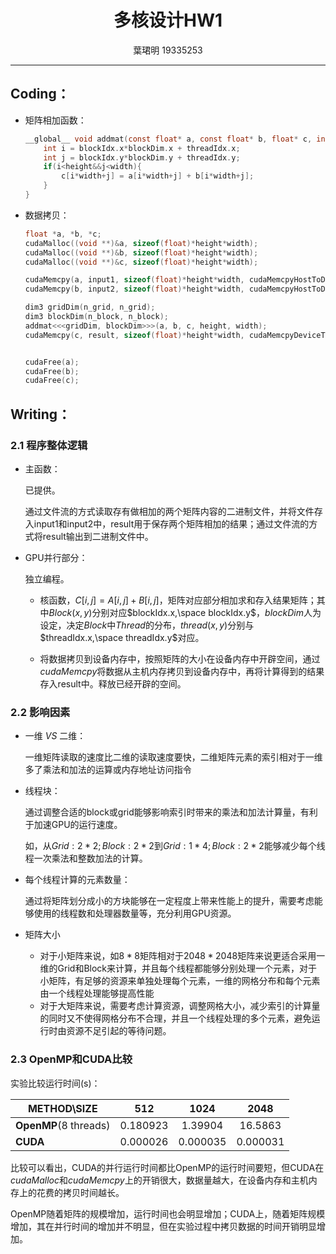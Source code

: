 # <center>多核设计HW1</center>

<center>葉珺明 19335253</center>



---



## Coding：

+ 矩阵相加函数：

  ```c
  __global__ void addmat(const float* a, const float* b, float* c, int height, int width){
      int i = blockIdx.x*blockDim.x + threadIdx.x;
      int j = blockIdx.y*blockDim.y + threadIdx.y;
      if(i<height&&j<width){
          c[i*width+j] = a[i*width+j] + b[i*width+j];
      }
  }
  ```

+ 数据拷贝：

  ```c
  float *a, *b, *c;
  cudaMalloc((void **)&a, sizeof(float)*height*width);
  cudaMalloc((void **)&b, sizeof(float)*height*width);
  cudaMalloc((void **)&c, sizeof(float)*height*width);
  
  cudaMemcpy(a, input1, sizeof(float)*height*width, cudaMemcpyHostToDevice);
  cudaMemcpy(b, input2, sizeof(float)*height*width, cudaMemcpyHostToDevice);
  
  dim3 gridDim(n_grid, n_grid);
  dim3 blockDim(n_block, n_block);
  addmat<<<gridDim, blockDim>>>(a, b, c, height, width);
  cudaMemcpy(c, result, sizeof(float)*height*width, cudaMemcpyDeviceToHost);
  
  
  cudaFree(a);
  cudaFree(b);
  cudaFree(c);
  
  ```








<div STYLE="page-break-after: always;"></div>

## Writing：

### 2.1 程序整体逻辑

+ 主函数：

  已提供。

  通过文件流的方式读取存有做相加的两个矩阵内容的二进制文件，并将文件存入input1和input2中，result用于保存两个矩阵相加的结果；通过文件流的方式将result输出到二进制文件中。

+ GPU并行部分：

  独立编程。

  + 核函数，$C[i,j]=A[i,j]+B[i,j]$，矩阵对应部分相加求和存入结果矩阵；其中$Block(x,y)$分别对应$blockIdx.x,\space blockIdx.y$，$blockDim$人为设定，决定$Block$中$Thread$的分布，$thread(x,y)$分别与$threadIdx.x,\space threadIdx.y$对应。

  + 将数据拷贝到设备内存中，按照矩阵的大小在设备内存中开辟空间，通过$cudaMemcpy$将数据从主机内存拷贝到设备内存中，再将计算得到的结果存入result中。释放已经开辟的空间。



### 2.2 影响因素

+ 一维 $VS$ 二维：

  一维矩阵读取的速度比二维的读取速度要快，二维矩阵元素的索引相对于一维多了乘法和加法的运算或内存地址访问指令

+ 线程块：

  通过调整合适的block或grid能够影响索引时带来的乘法和加法计算量，有利于加速GPU的运行速度。

  如，从$Grid:2*2;Block:2*2$到$Grid:1*4;Block:2*2$能够减少每个线程一次乘法和整数加法的计算。

+ 每个线程计算的元素数量：

  通过将矩阵划分成小的方块能够在一定程度上带来性能上的提升，需要考虑能够使用的线程数和处理器数量等，充分利用GPU资源。

+ 矩阵大小

  + 对于小矩阵来说，如$8*8$矩阵相对于$2048*2048$矩阵来说更适合采用一维的Grid和Block来计算，并且每个线程都能够分别处理一个元素，对于小矩阵，有足够的资源来单独处理每个元素，一维的网格分布和每个元素由一个线程处理能够提高性能
  + 对于大矩阵来说，需要考虑计算资源，调整网格大小，减少索引的计算量的同时又不使得网格分布不合理，并且一个线程处理的多个元素，避免运行时由资源不足引起的等待问题。



<div STYLE="page-break-after: always;"></div>

### 2.3 OpenMP和CUDA比较

实验比较运行时间(s)：

| METHOD\SIZE           |   512    |   1024   |   2048   |
| --------------------- | :------: | :------: | :------: |
| **OpenMP**(8 threads) | 0.180923 | 1.39904  | 16.5863  |
| **CUDA**              | 0.000026 | 0.000035 | 0.000031 |

比较可以看出，CUDA的并行运行时间都比OpenMP的运行时间要短，但CUDA在$cudaMalloc$和$cudaMemcpy$上的开销很大，数据量越大，在设备内存和主机内存上的花费的拷贝时间越长。

OpenMP随着矩阵的规模增加，运行时间也会明显增加；CUDA上，随着矩阵规模增加，其在并行时间的增加并不明显，但在实验过程中拷贝数据的时间开销明显增加。